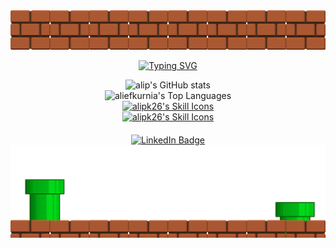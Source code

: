 <div align="center">
  <img src="images/topper_rdm.png" alt="Topper RDM" />
</div>
<div align="center">
  
[![Typing SVG](https://readme-typing-svg.herokuapp.com?font=Fira+Code&pause=1000&color=2CB01A&center=true&vCenter=true&random=false&width=435&lines=Hi+My+Name+Alief;Im+a+Software+Developer;Lets+Connect+%F0%9F%A6%96)](https://git.io/typing-svg)
</div>


<div align="center" >
  <img src="https://github-readme-stats.vercel.app/api?username=aliefkurnia&theme=tokyonight&hide=contribs,prs&hide_border=true" alt="alip's GitHub stats" />
</div>

<div align="center" >
  <img src="https://github-readme-stats.vercel.app/api/top-langs/?username=aliefkurnia&theme=tokyonight&show_icons=true&hide_border=true&layout=compact" alt="aliefkurnia's Top Languages" />
</div>

<div align="center" >
  <a href="https://skillicons.dev">
    <img src="https://skillicons.dev/icons?i=cs,js,html,css,nodejs" alt="alipk26's Skill Icons" />
  </a>
</div>

<div align="center">
  <a href="https://skillicons.dev" style="pointer-events: none;">
    <img src="https://skillicons.dev/icons?i=bootstrap,kubernetes,react,docker" alt="alipk26's Skill Icons" />
  </a>
</div>


<div style="margin-top: 20px;"></div>
<div align="center" id="badges">
  <a href="https://linkedin.com/aliefkurnia">
    <img src="https://img.shields.io/badge/LinkedIn-blue?style=for-the-badge&logo=linkedin&logoColor=white" alt="LinkedIn Badge"/>
  </a>
</div>

<div align="center">
  <img src="images/bottom_rdm.gif" alt="Bottom RDM" />
</div>
